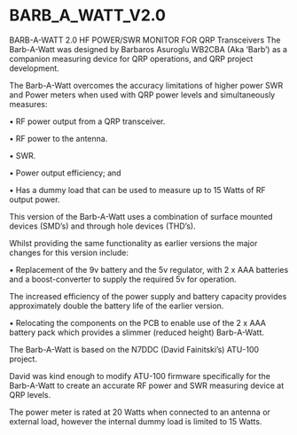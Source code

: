 # BARB_A_WATT_V2.0
BARB-A-WATT 2.0 HF POWER/SWR MONITOR FOR QRP Transceivers
The Barb-A-Watt was designed by Barbaros Asuroglu WB2CBA (Aka ‘Barb’) as a companion measuring device for QRP operations, and QRP project development. 

The Barb-A-Watt overcomes the accuracy limitations of higher power SWR and Power meters when used with QRP power levels and simultaneously measures:

•	RF power output from a QRP transceiver.

•	RF power to the antenna.

•	SWR.

•	Power output efficiency; and 

•	Has a dummy load that can be used to measure up to 15 Watts of RF output power. 

This version of the Barb-A-Watt uses a combination of surface mounted devices (SMD’s) and through hole devices (THD’s). 

Whilst providing the same functionality as earlier versions the major changes for this version include:

•	Replacement of the 9v battery and the 5v regulator, with 2 x AAA batteries and a boost-converter to supply the required 5v for operation. 

The increased efficiency of the power supply and battery capacity provides approximately double the battery life of the earlier version.

•	Relocating the components on the PCB to enable use of the 2 x AAA battery pack which provides a slimmer (reduced height) Barb-A-Watt.

The Barb-A-Watt is based on the N7DDC (David Fainitski’s) ATU-100 project. 

David was kind enough to modify ATU-100 firmware specifically for the Barb-A-Watt to create an accurate RF power and SWR measuring device at QRP levels.

The power meter is rated at 20 Watts when connected to an antenna or external load, however the internal dummy load is limited to 15 Watts. 
